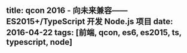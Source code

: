 title: qcon 2016 - 向未来兼容——ES2015+/TypeScript 开发 Node.js 项目
date: 2016-04-22
tags: [前端, qcon, es6, es2015, ts, typescript, node]
---


